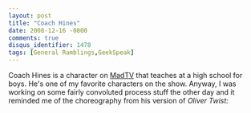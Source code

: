 ```yaml
---
layout: post
title: "Coach Hines"
date: 2008-12-16 -0800
comments: true
disqus_identifier: 1478
tags: [General Ramblings,GeekSpeak]
---
```

Coach Hines is a character on [MadTV](http://www.madtv.com/) that
teaches at a high school for boys. He's one of my favorite characters on
the show. Anyway, I was working on some fairly convoluted process stuff
the other day and it reminded me of the choreography from his version of
*Oliver Twist:*

